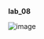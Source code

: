 **lab_08**

![image](https://github.com/Fedorusita/lab_08/assets/112895410/7ef65c7e-6329-48cd-91ce-bef5470476b8)

